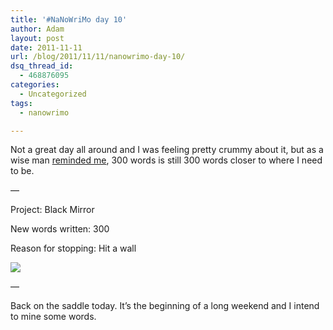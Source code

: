 ```yaml
---
title: '#NaNoWriMo day 10'
author: Adam
layout: post
date: 2011-11-11
url: /blog/2011/11/11/nanowrimo-day-10/
dsq_thread_id:
  - 468876095
categories:
  - Uncategorized
tags:
  - nanowrimo

---
```

Not a great day all around and I was feeling pretty crummy about it, but as a wise man [reminded me][1], 300 words is still 300 words closer to where I need to be.

&#8212;
  
Project: Black Mirror
  
New words written: 300
  
Reason for stopping: Hit a wall

![][2]
  
&#8212;

Back on the saddle today. It&#8217;s the beginning of a long weekend and I intend to mine some words.

 [1]: http://twitter.com/NateCrowder/status/134859976677130241
 [2]: http://picometer.writertopia.com/words=15620&target=50000